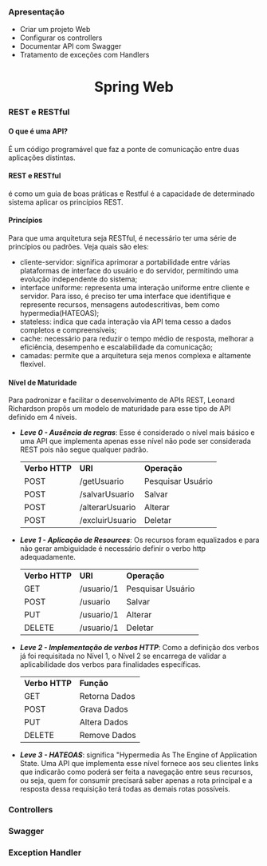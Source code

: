 <h3>Apresentação</h3>
	<ul>
		<li>Criar um projeto Web</li>
		<li>Configurar os controllers</li>
		<li>Documentar API com Swagger</li>
		<li>Tratamento de exceções com Handlers</li>
	</ul>

<h1 align="center">Spring Web</h1>

<h3>REST e RESTful</h3>
	<h4>O que é uma API?</h4>
		<p>É um código programável que faz a ponte de comunicação entre duas aplicações distintas.</p>
	<h4>REST e RESTful</h4>
		<p>é como um guia de boas práticas e Restful é a capacidade de determinado sistema aplicar os princípios REST.</p>
	<h4>Princípios</h4>
		<p>Para que uma arquitetura seja RESTful, é necessário ter uma série de princípios ou padrões. Veja quais são eles:
			<ul>
				<li>cliente-servidor: significa aprimorar a portabilidade entre várias plataformas de interface do usuário e do servidor, permitindo uma evolução independente do sistema;</li>
				<li>interface uniforme: representa uma interação uniforme entre cliente e servidor. Para isso, é preciso ter uma interface que identifique e represente recursos, mensagens autodescritivas, bem como hypermedia(HATEOAS);</li>
				<li>stateless: indica que cada interação via API tema cesso a dados completos e compreensíveis;</li>
				<li>cache: necessário para reduzir o tempo médio de resposta, melhorar a eficiência, desempenho e escalabilidade da comunicação;</li>
				<li>camadas: permite que a arquitetura seja menos complexa e altamente flexível.</li>
			</ul>
		</p>
	<h4>Nível de Maturidade</h4>
		<p>Para padronizar e facilitar o desenvolvimento de APIs REST, Leonard Richardson propôs um modelo de maturidade para esse tipo de API definido em 4 níveis.
			<ul>
				<li><em><b>Leve 0 - Ausência de regras</b></em>: Esse é considerado o nível mais básico e uma API que implementa apenas esse nível não pode ser considerada REST pois não segue qualquer padrão.</li>
				<table>
					<tr>
						<td><b>Verbo HTTP</td>
						<td><b>URI</td>
						<td><b>Operação</td>
					</tr>
					<tr>
						<td>POST</td>
						<td>/getUsuario</td>
						<td>Pesquisar Usuário</td>
					</tr>
					<tr>
						<td>POST</td>
						<td>/salvarUsuario</td>
						<td>Salvar</td>
					</tr>
					<tr>
						<td>POST</td>
						<td>/alterarUsuario</td>
						<td>Alterar</td>
					</tr>
					<tr>
						<td>POST</td>
						<td>/excluirUsuario</td>
						<td>Deletar</td>
					</tr>
				</table>
				<li><em><b>Leve 1 - Aplicação de Resources</b></em>: Os recursos foram equalizados e para não gerar ambiguidade é necessário definir o verbo http adequadamente.</li>
				<table>
					<tr>
						<td><b>Verbo HTTP</td>
						<td><b>URI</td>
						<td><b>Operação</td>
					</tr>
					<tr>
						<td>GET</td>
						<td>/usuario/1</td>
						<td>Pesquisar Usuário</td>
					</tr>
					<tr>
						<td>POST</td>
						<td>/usuario</td>
						<td>Salvar</td>
					</tr>
					<tr>
						<td>PUT</td>
						<td>/usuario/1</td>
						<td>Alterar</td>
					</tr>
					<tr>
						<td>DELETE</td>
						<td>/usuario/1</td>
						<td>Deletar</td>
					</tr>
				</table>
				<li><em><b>Leve 2 - Implementação de verbos HTTP</b></em>: Como a definição dos verbos já foi requisitada no Nível 1, o Nível 2 se encarrega de validar a aplicabilidade dos verbos para finalidades específicas.</li>
				<table>
					<tr>
						<td><b>Verbo HTTP</td>
						<td><b>Função</td>	
					</tr>
					<tr>
						<td>GET</td>
						<td>Retorna Dados</td>						
					</tr>
					<tr>
						<td>POST</td>
						<td>Grava Dados</td>
					</tr>
					<tr>
						<td>PUT</td>
						<td>Altera Dados</td>
					</tr>
					<tr>
						<td>DELETE</td>
						<td>Remove Dados</td>
					</tr>
				</table>
				<li><em><b>Leve 3 - HATEOAS</b></em>: significa "Hypermedia As The Engine of Application State. Uma API que implementa esse nível fornece aos seu clientes links que indicarão como poderá ser feita a navegação entre seus recursos, ou seja, quem for consumir precisará saber apenas a rota principal e a resposta dessa requisição terá todas as demais rotas possíveis.</li>
			</ul>
		</p>

<h3>Controllers</h3>
<h3>Swagger</h3>
<h3>Exception Handler</h3>	